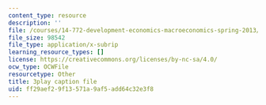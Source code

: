 ```yaml
---
content_type: resource
description: ''
file: /courses/14-772-development-economics-macroeconomics-spring-2013/ff29aef29f13571a9af5add64c32e3f8_ONO1anWuNOk.vtt
file_size: 98542
file_type: application/x-subrip
learning_resource_types: []
license: https://creativecommons.org/licenses/by-nc-sa/4.0/
ocw_type: OCWFile
resourcetype: Other
title: 3play caption file
uid: ff29aef2-9f13-571a-9af5-add64c32e3f8
---
```

